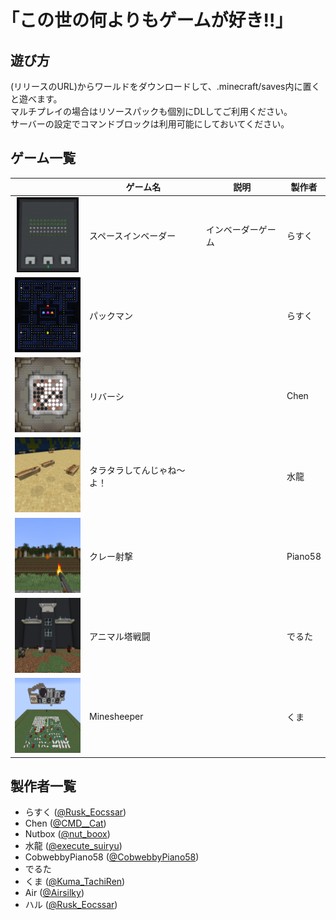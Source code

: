 # ｢この世の何よりもゲームが好き!!｣

## 遊び方
(リリースのURL)からワールドをダウンロードして、.minecraft/saves内に置くと遊べます。  
マルチプレイの場合はリソースパックも個別にDLしてご利用ください。  
サーバーの設定でコマンドブロックは利用可能にしておいてください。  

## ゲーム一覧
||ゲーム名|説明|製作者|
:----:|----|----|----
|<img src="img/101.png" height="120px"></img>|スペースインベーダー|インベーダーゲーム|らすく|
|<img src="img/102.png" height="120px"></img>|パックマン||らすく|
|<img src="img/201.png" height="120px"></img>|リバーシ||Chen|
|<img src="img/401.png" height="120px"></img>|タラタラしてんじゃね～よ！||水龍|
|<img src="img/502.png" height="120px"></img>|クレー射撃||Piano58|
|<img src="img/602.png" height="120px"></img>|アニマル塔戦闘||でるた|
|<img src="img/801.png" height="120px"></img>|Minesheeper||くま|

## 製作者一覧
- らすく ([@Rusk_Eocssar](https://twitter.com/Rusk_Eocssar))
- Chen ([@CMD__Cat](https://twitter.com/CMD__Cat))
- Nutbox ([@nut_boox](https://twitter.com/nut_boox))
- 水龍 ([@execute_suiryu](https://twitter.com/execute_suiryu))
- CobwebbyPiano58 ([@CobwebbyPiano58](https://twitter.com/CobwebbyPiano58))
- でるた
- くま ([@Kuma_TachiRen](https://twitter.com/Kuma_TachiRen))
- Air ([@Airsilky](https://twitter.com/Airsilky))
- ハル ([@Rusk_Eocssar](https://twitter.com/Rusk_Eocssar))